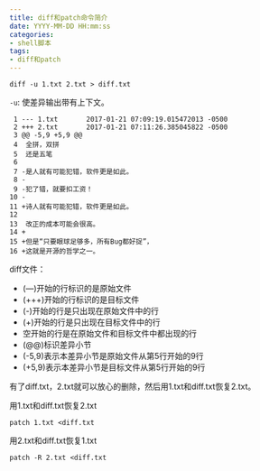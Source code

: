 ```yaml
---
title: diff和patch命令简介
date: YYYY-MM-DD HH:mm:ss
categories: 
- shell脚本
tags:
- diff和patch
---
```


```
diff -u 1.txt 2.txt > diff.txt
```

`-u`: 使差异输出带有上下文。

```
 1 --- 1.txt       2017-01-21 07:09:19.015472013 -0500
 2 +++ 2.txt       2017-01-21 07:11:26.385045822 -0500
 3 @@ -5,9 +5,9 @@
 4  全拼，双拼
 5  还是五笔
 6
 7 -是人就有可能犯错，软件更是如此。
 8 -
 9 -犯了错，就要扣工资！
10 -
11 +诗人就有可能犯错，软件更是如此。
12
13  改正的成本可能会很高。
14 +
15 +但是“只要眼球足够多，所有Bug都好捉”，
16 +这就是开源的哲学之一。
```

diff文件：

- (—)开始的行标识的是原始文件
- (+++)开始的行标识的是目标文件
- (-)开始的行是只出现在原始文件中的行
- (+)开始的行是只出现在目标文件中的行
- 空开始的行是在原始文件和目标文件中都出现的行
- (@@)标识差异小节
- (-5,9)表示本差异小节是原始文件从第5行开始的9行
- (+5,9)表示本差异小节是目标文件从第5行开始的9行

有了diff.txt，2.txt就可以放心的删除，然后用1.txt和diff.txt恢复2.txt。

用1.txt和diff.txt恢复2.txt

```
patch 1.txt <diff.txt
```

用2.txt和diff.txt恢复1.txt

```
patch -R 2.txt <diff.txt
```